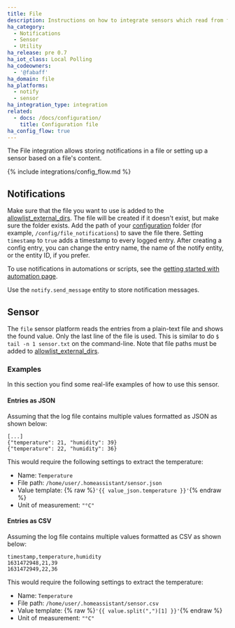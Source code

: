 ```yaml
---
title: File
description: Instructions on how to integrate sensors which read from files into Home Assistant.
ha_category:
  - Notifications
  - Sensor
  - Utility
ha_release: pre 0.7
ha_iot_class: Local Polling
ha_codeowners:
  - '@fabaff'
ha_domain: file
ha_platforms:
  - notify
  - sensor
ha_integration_type: integration
related:
  - docs: /docs/configuration/
    title: Configuration file
ha_config_flow: true
---
```


The File integration allows storing notifications in a file or setting up a sensor based on a file's content.
  
{% include integrations/config_flow.md %}

## Notifications

Make sure that the file you want to use is added to the [allowlist_external_dirs](https://www.home-assistant.io/integrations/homeassistant/#allowlist_external_dirs). The file will be created if it doesn't exist, but make sure the folder exists. Add the path of your [configuration](/docs/configuration/) folder (for example, `/config/file_notifications`) to save the file there. Setting `timestamp` to `true` adds a timestamp to every logged entry.
After creating a config entry, you can change the entry name, the name of the notify entity, or the entity ID, if you prefer.

To use notifications in automations or scripts, see the [getting started with automation page](/getting-started/automation/).

Use the `notify.send_message` entity to store notification messages.

## Sensor

The `file` sensor platform reads the entries from a plain-text file and shows the found value. Only the last line of the file is used. This is similar to do `$ tail -n 1 sensor.txt` on the command-line. Note that file paths must be added to [allowlist_external_dirs](/integrations/homeassistant/#allowlist_external_dirs).

### Examples

In this section you find some real-life examples of how to use this sensor.

#### Entries as JSON

Assuming that the log file contains multiple values formatted as JSON as shown below:

```text
[...]
{"temperature": 21, "humidity": 39}
{"temperature": 22, "humidity": 36}
```

This would require the following settings to extract the temperature:

- Name: `Temperature`
- File path: `/home/user/.homeassistant/sensor.json`
- Value template: {% raw %}`'{{ value_json.temperature }}'`{% endraw %}
- Unit of measurement: `"°C"`

#### Entries as CSV

Assuming the log file contains multiple values formatted as CSV as shown below:

```text
timestamp,temperature,humidity
1631472948,21,39
1631472949,22,36
```

This would require the following settings to extract the temperature:

- Name: `Temperature`
- File path: `/home/user/.homeassistant/sensor.csv`
- Value template: {% raw %}`'{{ value.split(",")[1] }}'`{% endraw %}
- Unit of measurement: `"°C"`
